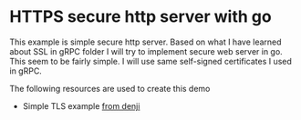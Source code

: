 # HTTPS secure http server with go

This example is simple secure http server. Based on what I have learned about SSL in gRPC folder I will try to implement secure web server in go. This seem to be fairly simple. I will use same self-signed certificates I used in gRPC.

The following resources are used to create this demo

- Simple TLS example [from denji](https://github.com/denji/golang-tls)
